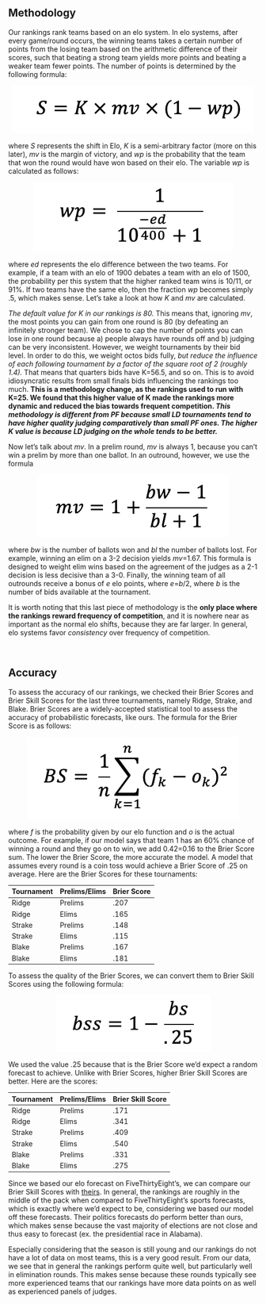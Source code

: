 **Methodology**
---------------

Our rankings rank teams based on an elo system. In elo systems, after every game/round occurs, the winning teams takes a certain number of points from the losing team based on the arithmetic difference of their scores, such that beating a strong team yields more points and beating a weaker team fewer points. The number of points is determined by the following formula:

<div align="center">
<img src="assets/S.png">
</div>

where _S_ represents the shift in Elo, _K_ is a semi-arbitrary factor (more on this later), _mv_ is the margin of victory, and _wp_ is the probability that the team that won the round would have won based on their elo. The variable _wp_ is calculated as follows:

<div align="center">
<img src="assets/wp.png">
</div>

where _ed_ represents the elo difference between the two teams. For example, if a team with an elo of 1900 debates a team with an elo of 1500, the probability per this system that the higher ranked team wins is 10/11, or 91%. If two teams have the same elo, then the fraction _wp_ becomes simply .5, which makes sense. Let’s take a look at how _K_ and _mv_ are calculated.

_The default value for K in our rankings is 80._ This means that, ignoring _mv_, the most points you can gain from one round is 80 (by defeating an infinitely stronger team). We chose to cap the number of points you can lose in one round because a) people always have rounds off and b) judging can be very inconsistent. However, we weight tournaments by their bid level. In order to do this, we weight octos bids fully, _but reduce the influence of each following tournament by a factor of the square root of 2 (roughly 1.4)._ That means that quarters bids have K=56.5, and so on. This is to avoid idiosyncratic results from small finals bids influencing the rankings too much. **This is a methodology change, as the rankings used to run with K=25. We found that this higher value of K made the rankings more dynamic and reduced the bias towards frequent competition. _This methodology is different from PF because small LD tournaments tend to have higher quality judging comparatively than small PF ones. The higher K value is because LD judging on the whole tends to be better._**

Now let’s talk about _mv_. In a prelim round, _mv_ is always 1, because you can’t win a prelim by more than one ballot. In an outround, however, we use the formula

<div align="center">
<img src="assets/mv.png">
</div>

where _bw_ is the number of ballots won and _bl_ the number of ballots lost. For example, winning an elim on a 3-2 decision yields _mv_\=1.67. This formula is designed to weight elim wins based on the agreement of the judges as a 2-1 decision is less decisive than a 3-0. Finally, the winning team of all outrounds receive a bonus of _e_ elo points, where _e_\=_b_/2, where _b_ is the number of bids available at the tournament.

It is worth noting that this last piece of methodology is the **only place where the rankings reward frequency of competition**, and it is nowhere near as important as the normal elo shifts, because they are far larger. In general, elo systems favor _consistency_ over frequency of competition.

‍

Accuracy
--------

To assess the accuracy of our rankings, we checked their Brier Scores and Brier Skill Scores for the last three tournaments, namely Ridge, Strake, and Blake. Brier Scores are a widely-accepted statistical tool to assess the accuracy of probabilistic forecasts, like ours. The formula for the Brier Score is as follows:

<div align="center">
<img src="assets/BS.png">
</div>

where _f_ is the probability given by our elo function and _o_ is the actual outcome. For example, if our model says that team 1 has an 60% chance of winning a round and they go on to win, we add 0.42\=0.16 to the Brier Score sum. The lower the Brier Score, the more accurate the model. A model that assumes every round is a coin toss would achieve a Brier Score of .25 on average. Here are the Brier Scores for these tournaments:

<div align="center">

| Tournament | Prelims/Elims | Brier Score |
|------------|---------------|-------------|
| Ridge      | Prelims       | .207        |
| Ridge      | Elims         | .165        |
| Strake     | Prelims       | .148        |
| Strake     | Elims         | .115        |
| Blake      | Prelims       | .167        |
| Blake      | Elims         | .181        |

</div>

To assess the quality of the Brier Scores, we can convert them to Brier Skill Scores using the following formula:

<div align="center">
<img src="assets/bss.png">
</div>

We used the value .25 because that is the Brier Score we’d expect a random forecast to achieve. Unlike with Brier Scores, higher Brier Skill Scores are better. Here are the scores:

<div align="center">

| Tournament | Prelims/Elims | Brier Skill Score |
|------------|---------------|-------------|
| Ridge      | Prelims       | .171        |
| Ridge      | Elims         | .341        |
| Strake     | Prelims       | .409        |
| Strake     | Elims         | .540        |
| Blake      | Prelims       | .331        |
| Blake      | Elims         | .275        |

</div>

Since we based our elo forecast on FiveThirtyEight’s, we can compare our Brier Skill Scores with [theirs](https://projects.fivethirtyeight.com/checking-our-work/). In general, the rankings are roughly in the middle of the pack when compared to FiveThirtyEight’s sports forecasts, which is exactly where we’d expect to be, considering we based our model off these forecasts. Their politics forecasts do perform better than ours, which makes sense because the vast majority of elections are not close and thus easy to forecast (ex. the presidential race in Alabama).

Especially considering that the season is still young and our rankings do not have a lot of data on most teams, this is a very good result. From our data, we see that in general the rankings perform quite well, but particularly well in elimination rounds. This makes sense because these rounds typically see more experienced teams that our rankings have more data points on as well as experienced panels of judges.
